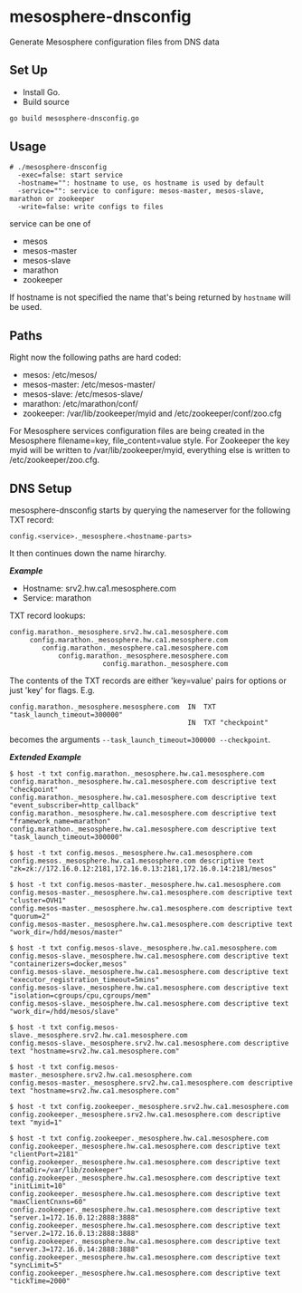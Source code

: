 # mesosphere-dnsconfig
Generate Mesosphere configuration files from DNS data

Set Up
------
* Install Go.
* Build source
```bash
go build mesosphere-dnsconfig.go
```

Usage
-----
```
# ./mesosphere-dnsconfig
  -exec=false: start service
  -hostname="": hostname to use, os hostname is used by default
  -service="": service to configure: mesos-master, mesos-slave, marathon or zookeeper
  -write=false: write configs to files
```

service can be one of
- mesos
- mesos-master
- mesos-slave
- marathon
- zookeeper

If hostname is not specified the name that's being returned by `hostname` will be used.


Paths
-----
Right now the following paths are hard coded:
- mesos: /etc/mesos/
- mesos-master: /etc/mesos-master/
- mesos-slave: /etc/mesos-slave/
- marathon: /etc/marathon/conf/
- zookeeper: /var/lib/zookeeper/myid and /etc/zookeeper/conf/zoo.cfg

For Mesosphere services configuration files are being created in the Mesosphere filename=key, file_content=value style. For Zookeeper the key myid will be written to /var/lib/zookeeper/myid, everything else is written to /etc/zookeeper/zoo.cfg.

DNS Setup
---------
mesosphere-dnsconfig starts by querying the nameserver for the following TXT record:

`config.<service>._mesosphere.<hostname-parts>`

It then continues down the name hirarchy.

***Example***
- Hostname: srv2.hw.ca1.mesosphere.com
- Service: marathon

TXT record lookups:
```
config.marathon._mesosphere.srv2.hw.ca1.mesosphere.com
     config.marathon._mesosphere.hw.ca1.mesosphere.com
        config.marathon._mesosphere.ca1.mesosphere.com
            config.marathon._mesosphere.mesosphere.com
                       config.marathon._mesosphere.com
```

The contents of the TXT records are either 'key=value' pairs for options or just 'key' for flags.
E.g.
```
config.marathon._mesosphere.mesosphere.com  IN  TXT "task_launch_timeout=300000"
                                            IN  TXT "checkpoint"
```
becomes the arguments `--task_launch_timeout=300000 --checkpoint`.


***Extended Example***
```
$ host -t txt config.marathon._mesosphere.hw.ca1.mesosphere.com
config.marathon._mesosphere.hw.ca1.mesosphere.com descriptive text "checkpoint"
config.marathon._mesosphere.hw.ca1.mesosphere.com descriptive text "event_subscriber=http_callback"
config.marathon._mesosphere.hw.ca1.mesosphere.com descriptive text "framework_name=marathon"
config.marathon._mesosphere.hw.ca1.mesosphere.com descriptive text "task_launch_timeout=300000"

$ host -t txt config.mesos._mesosphere.hw.ca1.mesosphere.com
config.mesos._mesosphere.hw.ca1.mesosphere.com descriptive text "zk=zk://172.16.0.12:2181,172.16.0.13:2181,172.16.0.14:2181/mesos"

$ host -t txt config.mesos-master._mesosphere.hw.ca1.mesosphere.com
config.mesos-master._mesosphere.hw.ca1.mesosphere.com descriptive text "cluster=OVH1"
config.mesos-master._mesosphere.hw.ca1.mesosphere.com descriptive text "quorum=2"
config.mesos-master._mesosphere.hw.ca1.mesosphere.com descriptive text "work_dir=/hdd/mesos/master"

$ host -t txt config.mesos-slave._mesosphere.hw.ca1.mesosphere.com
config.mesos-slave._mesosphere.hw.ca1.mesosphere.com descriptive text "containerizers=docker,mesos"
config.mesos-slave._mesosphere.hw.ca1.mesosphere.com descriptive text "executor_registration_timeout=5mins"
config.mesos-slave._mesosphere.hw.ca1.mesosphere.com descriptive text "isolation=cgroups/cpu,cgroups/mem"
config.mesos-slave._mesosphere.hw.ca1.mesosphere.com descriptive text "work_dir=/hdd/mesos/slave"

$ host -t txt config.mesos-slave._mesosphere.srv2.hw.ca1.mesosphere.com
config.mesos-slave._mesosphere.srv2.hw.ca1.mesosphere.com descriptive text "hostname=srv2.hw.ca1.mesosphere.com"

$ host -t txt config.mesos-master._mesosphere.srv2.hw.ca1.mesosphere.com
config.mesos-master._mesosphere.srv2.hw.ca1.mesosphere.com descriptive text "hostname=srv2.hw.ca1.mesosphere.com"

$ host -t txt config.zookeeper._mesosphere.srv2.hw.ca1.mesosphere.com
config.zookeeper._mesosphere.srv2.hw.ca1.mesosphere.com descriptive text "myid=1"

$ host -t txt config.zookeeper._mesosphere.hw.ca1.mesosphere.com
config.zookeeper._mesosphere.hw.ca1.mesosphere.com descriptive text "clientPort=2181"
config.zookeeper._mesosphere.hw.ca1.mesosphere.com descriptive text "dataDir=/var/lib/zookeeper"
config.zookeeper._mesosphere.hw.ca1.mesosphere.com descriptive text "initLimit=10"
config.zookeeper._mesosphere.hw.ca1.mesosphere.com descriptive text "maxClientCnxns=60"
config.zookeeper._mesosphere.hw.ca1.mesosphere.com descriptive text "server.1=172.16.0.12:2888:3888"
config.zookeeper._mesosphere.hw.ca1.mesosphere.com descriptive text "server.2=172.16.0.13:2888:3888"
config.zookeeper._mesosphere.hw.ca1.mesosphere.com descriptive text "server.3=172.16.0.14:2888:3888"
config.zookeeper._mesosphere.hw.ca1.mesosphere.com descriptive text "syncLimit=5"
config.zookeeper._mesosphere.hw.ca1.mesosphere.com descriptive text "tickTime=2000"
```

